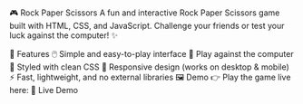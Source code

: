 🎮 Rock Paper Scissors
A fun and interactive Rock Paper Scissors game built with HTML, CSS, and JavaScript. Challenge your friends or test your luck against the computer! ✨

🚀 Features
🖱️ Simple and easy-to-play interface
🤖 Play against the computer
🎨 Styled with clean CSS
📱 Responsive design (works on desktop & mobile)
⚡ Fast, lightweight, and no external libraries
🖼️ Demo
👉 Play the game live here:
🔗 Live Demo
